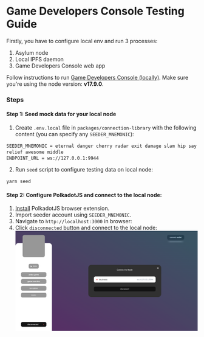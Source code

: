 # Game Developers Console Testing Guide

Firstly, you have to configure local env and run 3 processes:
1. Asylum node
2. Local IPFS daemon
3. Game Developers Console web app

Follow instructions to run [Game Developers Console (locally)](packages/game-developers-console/README.md).
Make sure you're using the node version: **v17.9.0**.

### Steps

#### Step 1: Seed mock data for your local node


1. Create `.env.local` file in `packages/connection-library` with the following content (you can specify any `SEEDER_MNEMONIC`):
```
SEEDER_MNEMONIC = eternal danger cherry radar exit damage slam hip say relief awesome middle
ENDPOINT_URL = ws://127.0.0.1:9944
```

2. Run `seed` script to configure testing data on local node:
```
yarn seed
```

#### Step 2: Configure PolkadotJS and connect to the local node:

1. [Install](https://polkadot.js.org/extension/) PolkadotJS browser extension.
2. Import seeder account using `SEEDER_MNEMONIC`.
3. Navigate to `http://localhost:3000` in browser:
4. Click `disconnected` button and connect to the local node:
![](img/screenshot-1.png)



